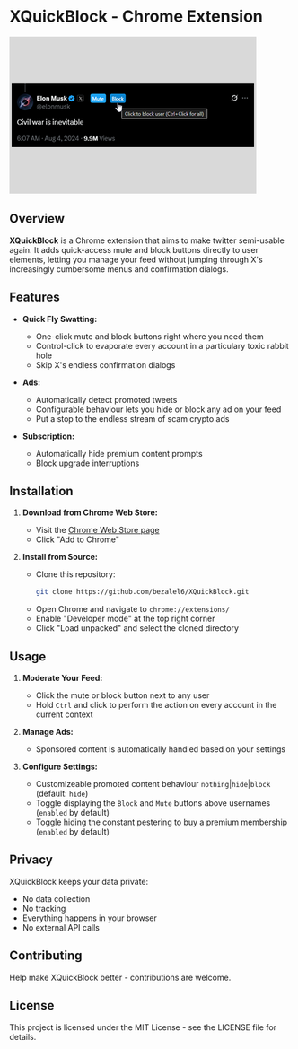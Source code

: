 # XQuickBlock - Chrome Extension

![screenshot](public/screenshot.png)

## Overview

**XQuickBlock** is a Chrome extension that aims to make twitter semi-usable again. It adds quick-access mute and block buttons directly to user elements, letting you manage your feed without jumping through X's increasingly cumbersome menus and confirmation dialogs.

## Features

- **Quick Fly Swatting:**
  - One-click mute and block buttons right where you need them
  - Control-click to evaporate every account in a particulary toxic rabbit hole
  - Skip X's endless confirmation dialogs

- **Ads:**
  - Automatically detect promoted tweets
  - Configurable behaviour lets you hide or block any ad on your feed
  - Put a stop to the endless stream of scam crypto ads

- **Subscription:**
  - Automatically hide premium content prompts
  - Block upgrade interruptions
## Installation

1. **Download from Chrome Web Store:**
   - Visit the [Chrome Web Store page](https://chromewebstore.google.com/detail/xquickblock/fkcppikhgboddjlcoapmibcpcnlhepko)
   - Click "Add to Chrome"

2. **Install from Source:**
   - Clone this repository:
     ```bash
     git clone https://github.com/bezalel6/XQuickBlock.git
     ```
   - Open Chrome and navigate to `chrome://extensions/`
   - Enable "Developer mode" at the top right corner
   - Click "Load unpacked" and select the cloned directory

## Usage

1. **Moderate Your Feed:**
   - Click the mute or block button next to any user
   - Hold `Ctrl` and click to perform the action on every account in the current context

2. **Manage Ads:**
   - Sponsored content is automatically handled based on your settings

3. **Configure Settings:**
    - Customizeable promoted content behaviour `nothing`|`hide`|`block` (default: `hide`)
    - Toggle displaying the `Block` and `Mute` buttons above usernames (`enabled` by default)
    - Toggle hiding the constant pestering to buy a premium membership (`enabled` by default)

## Privacy

XQuickBlock keeps your data private:
- No data collection
- No tracking
- Everything happens in your browser
- No external API calls

## Contributing

Help make XQuickBlock better - contributions are welcome.

## License

This project is licensed under the MIT License - see the LICENSE file for details.
